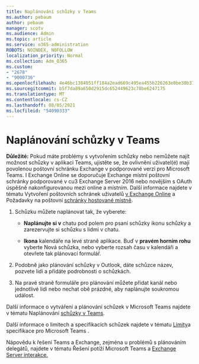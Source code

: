 ```yaml
---
title: Naplánování schůzky v Teams
ms.author: pebaum
author: pebaum
manager: scotv
ms.audience: Admin
ms.topic: article
ms.service: o365-administration
ROBOTS: NOINDEX, NOFOLLOW
localization_priority: Normal
ms.collection: Adm_O365
ms.custom:
- "2678"
- "9000736"
ms.openlocfilehash: 4e46bc1384051ff184a2ead669c495ea455b226263e0be30b37a339151d810a4
ms.sourcegitcommit: b5f7da89a650d2915dc652449623c78be6247175
ms.translationtype: MT
ms.contentlocale: cs-CZ
ms.lasthandoff: 08/05/2021
ms.locfileid: "54090333"
---
```

# <a name="schedule-a-meeting-in-teams"></a>Naplánování schůzky v Teams

**Důležité:** Pokud máte problémy s vytvořením schůzky nebo nemůžete najít možnost schůzky v aplikaci Teams, ujistěte se, že ovlivnění uživatel(é) mají povolenou poštovní schránku Exchange v podporované verzi pro Microsoft Teams. I Exchange Online se doporučuje Exchange místní poštovní schránky podporované v cu3 Exchange Server 2016 nebo novějším s OAuth úspěšně nakonfigurovanou mezi online a místním. Další informace najdete v tématu Vytvoření poštovních schránek uživatelů [v Exchange Online](https://docs.microsoft.com/exchange/recipients-in-exchange-online/create-user-mailboxes) a Požadavky na poštovní [schránky hostované místně](https://docs.microsoft.com/microsoftteams/exchange-teams-interact#requirements-for-mailboxes-hosted-on-premises). 

1. Schůzku můžete naplánovat tak, že vyberete:

    - **Naplánujte si v** chatu pod polem pro psaní schůzky ikonu schůzky a zarezervujte si schůzku s lidmi v chatu.

    - **Ikona** kalendáře na levé straně aplikace. Buď v **pravém horním rohu** vyberte Nová schůzka, nebo vyberte rozsah času v kalendáři a otevřete tak plánovací formulář.

2. Podobně jako plánování schůzky v Outlook, dáte schůzce název, pozvete lidi a přidáte podrobnosti o schůzkách.

3. Na pravé straně formuláře pro plánování můžete přidat kanál nebo jednotlivé lidi nebo nechat obě prázdné, aby naplánujte soukromou událost.

Další informace o vytváření a plánování schůzek v Microsoft Teams najdete v tématu Naplánování [schůzky v Teams](https://support.office.com/article/Schedule-a-meeting-in-Teams-943507a9-8583-4c58-b5d2-8ec8265e04e5).

Další informace o limitech a specifikacích schůzek najdete v tématu [Limity](https://docs.microsoft.com/microsoftteams/limits-specifications-teams#meetings-and-calls)a specifikace pro Microsoft Teams .

Nápovědu k řešení Teams a Exchange, zejména u problémů s plánováním delegátů, najdete v tématu Řešení potíží Microsoft Teams a [Exchange Server interakce.](https://docs.microsoft.com/microsoftteams/troubleshoot/known-issues/teams-exchange-interaction-issue)